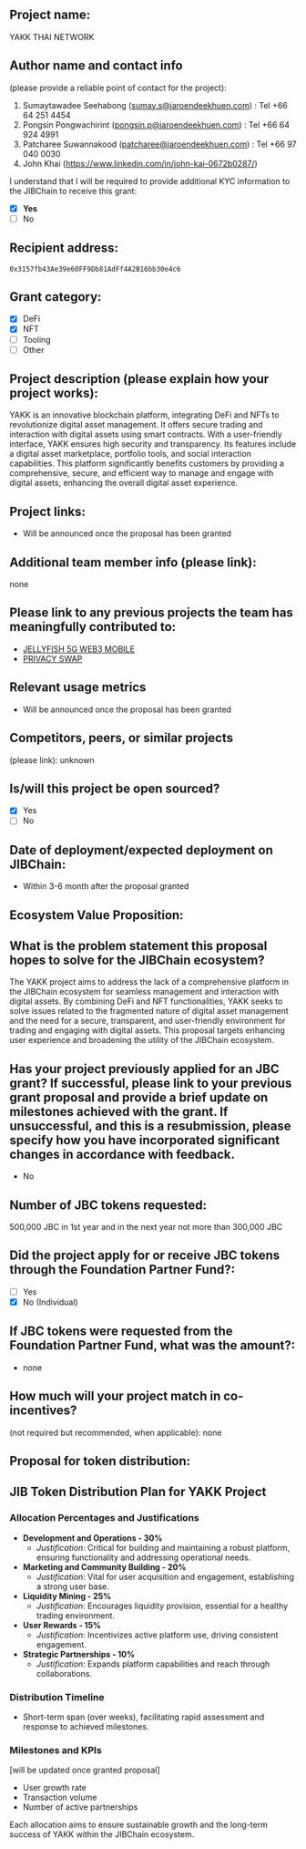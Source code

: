 ## Project name: 

YAKK THAI NETWORK 

## Author name and contact info 
(please provide a reliable point of contact for the project):
1. Sumaytawadee Seehabong (sumay.s@jaroendeekhuen.com) : Tel +66 64 251 4454
2. Pongsin Pongwachirint (pongsin.p@jaroendeekhuen.com) : Tel +66 64 924 4991
3. Patcharee Suwannakood (patcharee@jaroendeekhuen.com) : Tel +66 97 040 0030
4. John Khai (https://www.linkedin.com/in/john-kai-0672b0287/) 

I understand that I will be required to provide additional KYC information to the JIBChain  to receive this grant: 
- [x] **Yes**
- [ ] No

## Recipient address:
`0x3157fb43Ae39e60FF9Db81AdFf4A2B16bb30e4c6` 

## Grant category: 
- [X] DeFi
- [X] NFT
- [ ] Tooling
- [ ] Other 

## Project description (please explain how your project works):
 
YAKK is an innovative blockchain platform, integrating DeFi and NFTs to revolutionize digital asset management. It offers secure trading and interaction with digital assets using smart contracts. With a user-friendly interface, YAKK ensures high security and transparency. Its features include a digital asset marketplace, portfolio tools, and social interaction capabilities. This platform significantly benefits customers by providing a comprehensive, secure, and efficient way to manage and engage with digital assets, enhancing the overall digital asset experience.

## Project links:

* Will be announced once the proposal has been granted

## Additional team member info (please link):
none

## Please link to any previous projects the team has meaningfully contributed to:
- [JELLYFISH 5G WEB3 MOBILE](https://jellyfi.me/)
- [PRIVACY SWAP](https://privacyswap.finance)

## Relevant usage metrics 
* Will be announced once the proposal has been granted

## Competitors, peers, or similar projects 
(please link): unknown

## Is/will this project be open sourced? 
- [x] Yes
- [ ] No

## Date of deployment/expected deployment on JIBChain:
- Within 3-6 month after the proposal granted

## Ecosystem Value Proposition:

## What is the problem statement this proposal hopes to solve for the JIBChain ecosystem?

The YAKK project aims to address the lack of a comprehensive platform in the JIBChain ecosystem for seamless management and interaction with digital assets. By combining DeFi and NFT functionalities, YAKK seeks to solve issues related to the fragmented nature of digital asset management and the need for a secure, transparent, and user-friendly environment for trading and engaging with digital assets. This proposal targets enhancing user experience and broadening the utility of the JIBChain ecosystem.

## Has your project previously applied for an JBC grant? If successful, please link to your previous grant proposal and provide a brief update on milestones achieved with the grant. If unsuccessful, and this is a resubmission, please specify how you have incorporated significant changes in accordance with feedback.
- No 

## Number of JBC tokens requested:

500,000 JBC in 1st year and in the next year not more than 300,000 JBC 

## Did the project apply for or receive JBC tokens through the Foundation Partner Fund?:
- [ ] Yes
- [x] No (Individual)

## If JBC tokens were requested from the Foundation Partner Fund, what was the amount?:
- none

## How much will your project match in co-incentives? 
(not required but recommended, when applicable): none

## Proposal for token distribution:

## JIB Token Distribution Plan for YAKK Project

### Allocation Percentages and Justifications

- **Development and Operations - 30%**
  - _Justification_: Critical for building and maintaining a robust platform, ensuring functionality and addressing operational needs.
- **Marketing and Community Building - 20%**
  - _Justification_: Vital for user acquisition and engagement, establishing a strong user base.
- **Liquidity Mining - 25%**
  - _Justification_: Encourages liquidity provision, essential for a healthy trading environment.
- **User Rewards - 15%**
  - _Justification_: Incentivizes active platform use, driving consistent engagement.
- **Strategic Partnerships - 10%**
  - _Justification_: Expands platform capabilities and reach through collaborations.

### Distribution Timeline

- Short-term span (over weeks), facilitating rapid assessment and response to achieved milestones.

### Milestones and KPIs

[will be updated once granted proposal]
- User growth rate
- Transaction volume
- Number of active partnerships


Each allocation aims to ensure sustainable growth and the long-term success of YAKK within the JIBChain ecosystem.

